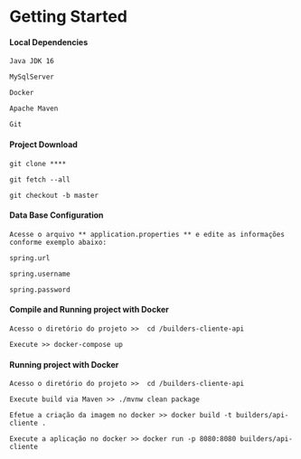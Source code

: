 # Getting Started

#### Local Dependencies
	
	Java JDK 16
	
	MySqlServer
	
	Docker
	
	Apache Maven
	
	Git
  
#### Project Download

	git clone ****
	
	git fetch --all
	
	git checkout -b master  

	
#### Data Base Configuration

	Acesse o arquivo ** application.properties ** e edite as informações conforme exemplo abaixo:
	
	spring.url
	
	spring.username
	
	spring.password
	
#### Compile and Running project with Docker
	
	Acesso o diretório do projeto >>  cd /builders-cliente-api
	
	Execute >> docker-compose up
	
#### Running project with Docker

	Acesso o diretório do projeto >>  cd /builders-cliente-api
	
	Execute build via Maven >> ./mvnw clean package
	
	Efetue a criação da imagem no docker >> docker build -t builders/api-cliente .
		
	Execute a aplicação no docker >> docker run -p 8080:8080 builders/api-cliente	